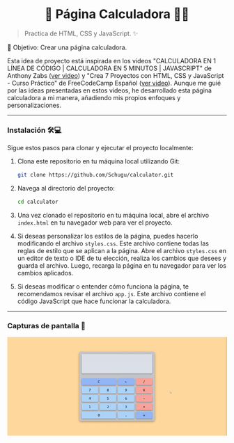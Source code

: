 <h1 align='center'>🌟 Página Calculadora 🧮🌟</h1>

> Practica de HTML, CSS y JavaScript. ✨

🎯 Objetivo: Crear una página calculadora.

Esta idea de proyecto está inspirada en los videos "CALCULADORA EN 1 LÍNEA DE CÓDIGO | CALCULADORA EN 5 MINUTOS | JAVASCRIPT" de Anthony Zabs ([ver video](https://www.youtube.com/watch?v=liBiDMUVfR4 "ver video")) y "Crea 7 Proyectos con HTML, CSS y JavaScript - Curso Práctico" de FreeCodeCamp Español ([ver video](https://youtu.be/BA328RQa08M?si=5ufWXesJHY-epQta "ver video")). Aunque me guié por las ideas presentadas en estos videos, he desarrollado esta página calculadora a mi manera, añadiendo mis propios enfoques y personalizaciones.

------------

### Instalación 🛠️💻

Sigue estos pasos para clonar y ejecutar el proyecto localmente:

1. Clona este repositorio en tu máquina local utilizando Git:

    ```bash
    git clone https://github.com/Schugu/calculator.git
    ```

2. Navega al directorio del proyecto:

    ```bash
    cd calculator
    ```

3. Una vez clonado el repositorio en tu máquina local, abre el archivo `index.html` en tu navegador web para ver el proyecto.

4. Si deseas personalizar los estilos de la página, puedes hacerlo modificando el archivo `styles.css`. Este archivo contiene todas las reglas de estilo que se aplican a la página. Abre el archivo `styles.css` en un editor de texto o IDE de tu elección, realiza los cambios que desees y guarda el archivo. Luego, recarga la página en tu navegador para ver los cambios aplicados.

5. Si deseas modificar o entender cómo funciona la página, te recomendamos revisar el archivo `app.js`. Este archivo contiene el código JavaScript que hace funcionar la calculadora.

------------

### Capturas de pantalla 📸
<img src='media/capturaDePantalla.gif' alt='CapturaDePantalla1'>
